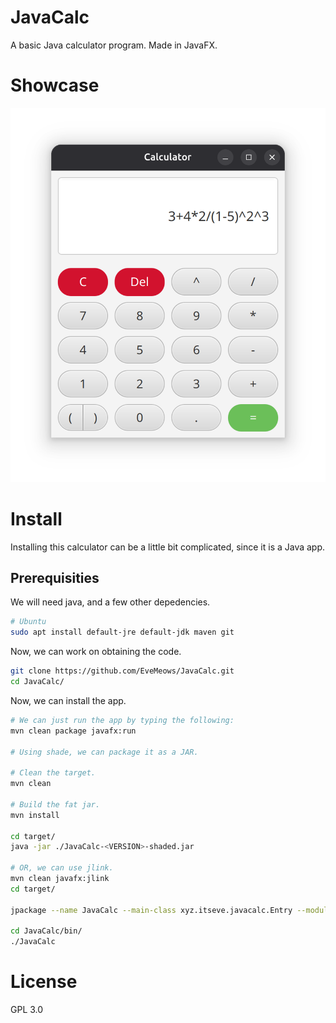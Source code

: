 # JavaCalc

A basic Java calculator program. Made in JavaFX.

# Showcase
![calculator](./img/showcase.png)

# Install
Installing this calculator can be a little bit complicated, since it is a Java app.

## Prerequisities
We will need java, and a few other depedencies.

```bash
# Ubuntu
sudo apt install default-jre default-jdk maven git
```

Now, we can work on obtaining the code.
```bash
git clone https://github.com/EveMeows/JavaCalc.git
cd JavaCalc/
```

Now, we can install the app.
```bash
# We can just run the app by typing the following:
mvn clean package javafx:run

# Using shade, we can package it as a JAR.

# Clean the target.
mvn clean

# Build the fat jar.
mvn install

cd target/
java -jar ./JavaCalc-<VERSION>-shaded.jar

# OR, we can use jlink.
mvn clean javafx:jlink
cd target/

jpackage --name JavaCalc --main-class xyz.itseve.javacalc.Entry --module xyz.itseve.javacalc/xyz.itseve.javacalc.Entry --runtime-image app/ --type app-image

cd JavaCalc/bin/
./JavaCalc
```

# License
GPL 3.0